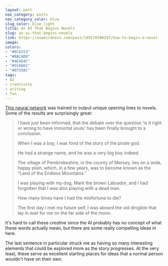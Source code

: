 ```yaml
---
layout: post
nav_category: posts
nav_category_color: blue
slug_color: blue-light
title: An AI That Begins Novels
slug: an-ai-that-begins-novels
link: https://aiweirdness.com/post/189170306297/how-to-begin-a-novel
image:
colors:
- "#8C6253"
- "#BACAD0"
- "#4E4D4C"
- "#5C6661"
- "#07358C"
tags:
- AI
- creativity
- writing
- fun
---
```


[This neural network](https://aiweirdness.com/post/189170306297/how-to-begin-a-novel) was trained to output unique opening lines to novels. Some of the results are surprisingly great:

> I have just been informed, that the debate over the question ‘is it right or wrong to have immortal souls’ has been finally brought to a conclusion.
>
> When I was a boy, I was fond of the story of the pirate god.
>
> He had a strange name, and he was a very big boy indeed.
>
> The village of Pembrokeshire, in the county of Mersey, lies on a wide, happy plain, which, in a few years, was to become known as the “Land of the Endless Mountains.”
>
> I was playing with my dog, Mark the brown Labrador, and I had forgotten that I was also playing with a dead man.
>
> How many times have I had the misfortune to die?
>
> The first day I met my future self, I was aboard the old dirigible that lay in wait for me on the far side of the moon.

It's hard to call these *creative* since the AI probably has no concept of what these words actually mean, but there are some really compelling ideas in here.

The last sentence in particular struck me as having so many interesting elements that could be explored more as the story progresses. At the very least, these serve as excellent starting places for ideas that a normal person wouldn't have on their own.

